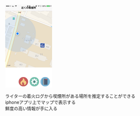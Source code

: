 <img src="slides/mapView.jpg" style="margin: 0 0 1em 20pxi; width:30%">

 ライターの着火ログから喫煙所がある場所を推定することができる<br>
 iphoneアプリ上でマップで表示する<br>
 鮮度の高い情報が手に入る<br>


